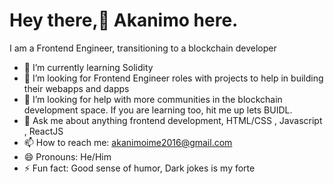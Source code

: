 

<h1>Hey there,👋 Akanimo here.</h1>


I am a Frontend Engineer, transitioning to a blockchain developer




- 🌱 I’m currently learning Solidity
- 👯 I’m looking for Frontend Engineer roles with projects to help in building their webapps and dapps 
- 🤔 I’m looking for help with more communities in the blockchain development space. If you are learning too, hit me up lets BUIDL.
- 💬 Ask me about anything frontend development, HTML/CSS , Javascript , ReactJS
- 📫 How to reach me: akanimoime2016@gmail.com
- 😄 Pronouns: He/Him
- ⚡ Fun fact: Good sense of humor, Dark jokes is my forte

